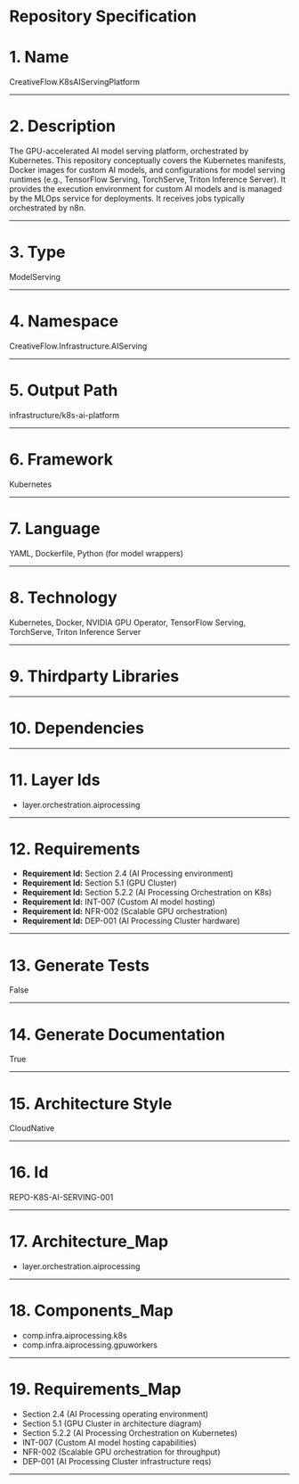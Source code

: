 # Repository Specification

# 1. Name
CreativeFlow.K8sAIServingPlatform


---

# 2. Description
The GPU-accelerated AI model serving platform, orchestrated by Kubernetes. This repository conceptually covers the Kubernetes manifests, Docker images for custom AI models, and configurations for model serving runtimes (e.g., TensorFlow Serving, TorchServe, Triton Inference Server). It provides the execution environment for custom AI models and is managed by the MLOps service for deployments. It receives jobs typically orchestrated by n8n.


---

# 3. Type
ModelServing


---

# 4. Namespace
CreativeFlow.Infrastructure.AIServing


---

# 5. Output Path
infrastructure/k8s-ai-platform


---

# 6. Framework
Kubernetes


---

# 7. Language
YAML, Dockerfile, Python (for model wrappers)


---

# 8. Technology
Kubernetes, Docker, NVIDIA GPU Operator, TensorFlow Serving, TorchServe, Triton Inference Server


---

# 9. Thirdparty Libraries



---

# 10. Dependencies



---

# 11. Layer Ids

- layer.orchestration.aiprocessing


---

# 12. Requirements

- **Requirement Id:** Section 2.4 (AI Processing environment)  
- **Requirement Id:** Section 5.1 (GPU Cluster)  
- **Requirement Id:** Section 5.2.2 (AI Processing Orchestration on K8s)  
- **Requirement Id:** INT-007 (Custom AI model hosting)  
- **Requirement Id:** NFR-002 (Scalable GPU orchestration)  
- **Requirement Id:** DEP-001 (AI Processing Cluster hardware)  


---

# 13. Generate Tests
False


---

# 14. Generate Documentation
True


---

# 15. Architecture Style
CloudNative


---

# 16. Id
REPO-K8S-AI-SERVING-001


---

# 17. Architecture_Map

- layer.orchestration.aiprocessing


---

# 18. Components_Map

- comp.infra.aiprocessing.k8s
- comp.infra.aiprocessing.gpuworkers


---

# 19. Requirements_Map

- Section 2.4 (AI Processing operating environment)
- Section 5.1 (GPU Cluster in architecture diagram)
- Section 5.2.2 (AI Processing Orchestration on Kubernetes)
- INT-007 (Custom AI model hosting capabilities)
- NFR-002 (Scalable GPU orchestration for throughput)
- DEP-001 (AI Processing Cluster infrastructure reqs)


---

